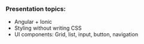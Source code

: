 ### Presentation topics:
- Angular + Ionic
- Styling without writing CSS
- UI components: Grid, list, input, button, navigation